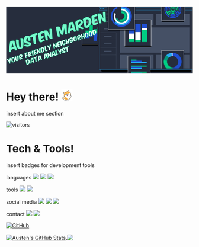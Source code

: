 
![hero_img](./Hero_Image.png)
# Hey there! <img src="https://raw.githubusercontent.com/austenmarden/austenmarden/master/wave-cute.gif" width="30px">

  insert about me section

![visitors](https://visitor-badge.laobi.icu/badge?page_id=austenmarden)

# Tech & Tools!

  insert badges for development tools
  
  languages
  ![](https://img.shields.io/badge/Code-Python-informational?style=flat&logo=python&logoColor=white&color=2bbc8a)
  ![](https://img.shields.io/badge/Code-Javascript-informational?style=flat&logo=javascript&logoColor=white&color=2bbc8a)
  ![](https://img.shields.io/badge/Code-HTML5-informational?style=flat&logo=html5&logoColor=white&color=2bbc8a)
  
  tools
  ![](https://img.shields.io/badge/Tools-Mirosoft-informational?style=flat&logo=microsoft&logoColor=white&color=2bbc8a)
  ![](https://img.shields.io/badge/Tools-Apple-informational?style=flat&logo=apple&logoColor=white&color=2bbc8a)
   
  social media
  ![](https://img.shields.io/badge/Media-Github-informational?style=flat&logo=github&logoColor=white&color=2bbc8a)
  ![](https://img.shields.io/badge/Media-Discord-informational?style=flat&logo=discord&logoColor=white&color=2bbc8a)
  ![](https://img.shields.io/badge/Media-Slack-informational?style=flat&logo=slack&logoColor=white&color=2bbc8a)
  
  contact
  ![](https://img.shields.io/badge/Contact-Gmail-informational?style=flat&logo=google&logoColor=white&color=2bbc8a)
  ![](https://img.shields.io/badge/Gmail-D14836?style=for-the-badge&logo=gmail&logoColor=white)
  
 
  [![GitHub](https://badgen.net/badge/icon/github?icon=github&label)](https://github.com)


<a href="https://github.com/austenmarden/austenmarden">
  <img align="center" src="https://github-readme-stats.vercel.app/api?username=austenmarden&show_icons=true&line_height=27&count_private=true&title_color=ffffff&text_color=c9cacc&icon_color=2bbc8a&bg_color=262D3D" alt="Austen's GitHub Stats" />
</a>
<a href="https://github.com/austenmarden/austenmarden">
  <img align="center" src="https://github-readme-stats.vercel.app/api/top-langs/?username=austenmarden&hide=java,html,tex&title_color=ffffff&text_color=c9cacc&icon_color=2bbc8a&bg_color=262D3D&langs_count=3" />
</a>

<!-- 

badges: visitor


- about me

- tools

- 


>

<!--
**austenmarden/austenmarden** is a ✨ _special_ ✨ repository because its `README.md` (this file) appears on your GitHub profile.

Here are some ideas to get you started:

- 🔭 I’m currently working on ...
- 🌱 I’m currently learning ...
- 👯 I’m looking to collaborate on ...
- 🤔 I’m looking for help with ...
- 💬 Ask me about ...
- 📫 How to reach me: ...
- 😄 Pronouns: ...
- ⚡ Fun fact: ...
-->
